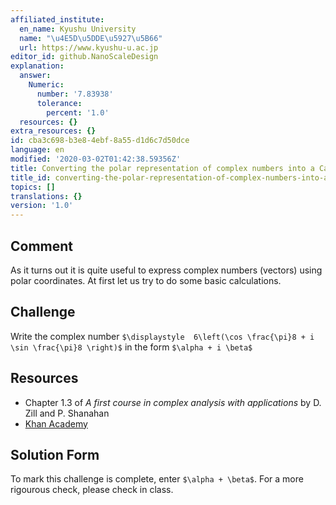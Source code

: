 ```yaml
---
affiliated_institute:
  en_name: Kyushu University
  name: "\u4E5D\u5DDE\u5927\u5B66"
  url: https://www.kyushu-u.ac.jp
editor_id: github.NanoScaleDesign
explanation:
  answer:
    Numeric:
      number: '7.83938'
      tolerance:
        percent: '1.0'
  resources: {}
extra_resources: {}
id: cba3c698-b3e8-4ebf-8a55-d1d6c7d50dce
language: en
modified: '2020-03-02T01:42:38.59356Z'
title: Converting the polar representation of complex numbers into a Cartesian representation
title_id: converting-the-polar-representation-of-complex-numbers-into-a-cartesian-representation
topics: []
translations: {}
version: '1.0'
---
```


## Comment

As it turns out it is quite useful to express complex numbers (vectors) using polar coordinates. 
At first let us try to do some basic calculations.

## Challenge

Write the complex number `$\displaystyle  6\left(\cos \frac{\pi}8 + i \sin \frac{\pi}8 \right)$` in the form `$\alpha + i \beta$`

## Resources
- Chapter 1.3 of *A first course in complex analysis with applications* by D. Zill and P. Shanahan
- [Khan Academy](https://www.khanacademy.org/math/precalculus/imaginary-and-complex-numbers#polar-form-of-complex-numbers)

## Solution Form
To mark this challenge is complete, enter `$\alpha + \beta$`.
For a more rigourous check, please check in class.
